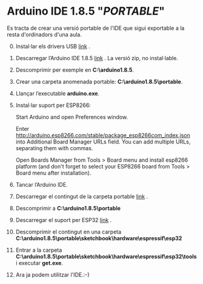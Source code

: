# Arduino IDE 1.8.5 "*PORTABLE*"

Es tracta de crear una versió portable de l'IDE que sigui exportable a la resta d'ordinadors d'una aula.

0. Instal·lar els drivers USB [link](https://github.com/jnogues/cursLacetaniaEstiu2018/tree/master/drivers) . 
1. Descarregar  l’Arduino IDE 1.8.5 [link](https://www.arduino.cc/en/Main/Software) . La versió zip, no instal·lable.
2. Descomprimir per exemple en **C:\arduino1.8.5**.
3. Crear una carpeta anomenada portable: **C:\arduino1.8.5\portable**.
4. Llançar  l’executable **arduino.exe**.
5. Instal·lar suport per ESP8266:
	
	Start Arduino and open Preferences window. 
	
	Enter http://arduino.esp8266.com/stable/package_esp8266com_index.json into Additional Board Manager URLs field. You can add 	multiple URLs, separating them with commas. 
	
	Open Boards Manager from Tools > Board menu and install esp8266 platform (and don't forget to select your ESP8266 board from Tools > Board menu after installation). 
	
6. Tancar l’Arduino IDE.
7. Descarregar el contingut de la carpeta portable [link](https://github.com/jnogues/cursLacetaniaEstiu2018/tree/master/portable) .
8. Descomprimir a **C:\arduino1.8.5\portable**
9. Descarregar el suport per ESP32 [link](https://codeload.github.com/espressif/arduino-esp32/zip/master) .
10. Descomprimir el contingut en una carpeta **C:\arduino1.8.5\portable\sketchbook\hardware\espressif\esp32**
12. Entrar a la carpeta **C:\arduino1.8.5\portable\sketchbook\hardware\espressif\esp32\tools** i executar **get.exe**.
13. Ara ja podem utilitzar l'IDE.:-) 

